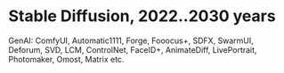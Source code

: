# Stable Diffusion, 2022..2030 years
GenAI: ComfyUI, Automatic1111, Forge, Fooocus+, SDFX, SwarmUI, Deforum, SVD, LCM, ControlNet, FaceID+, AnimateDiff, LivePortrait, Photomaker, Omost, Matrix etc.
